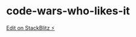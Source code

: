# code-wars-who-likes-it

[Edit on StackBlitz ⚡️](https://stackblitz.com/edit/code-wars-who-likes-it)